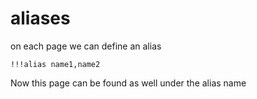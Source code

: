 # aliases

on each page we can define an alias

```
!!!alias name1,name2
```

Now this page can be found as well under the alias name


